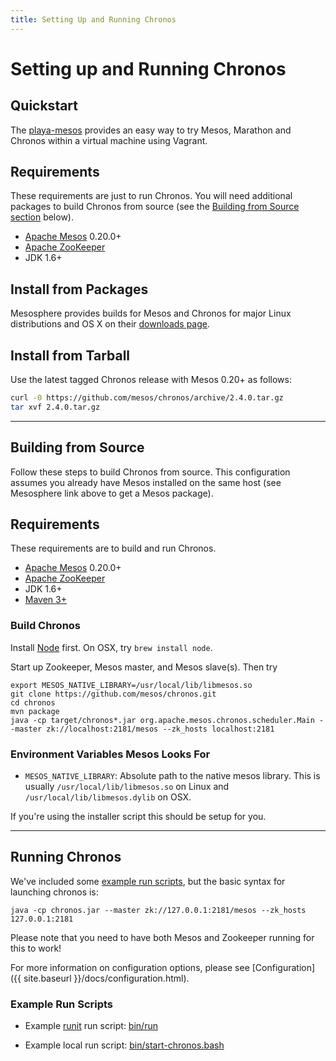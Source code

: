 ```yaml
---
title: Setting Up and Running Chronos
---
```


# Setting up and Running Chronos

## Quickstart

The [playa-mesos](https://github.com/mesosphere/playa-mesos) provides an easy way to try Mesos, Marathon and Chronos within a virtual machine using Vagrant.


## Requirements

These requirements are just to run Chronos. You will need additional packages to build Chronos from source (see the [Building from Source section](#build-from-source) below).

* [Apache Mesos][Mesos] 0.20.0+
* [Apache ZooKeeper][ZooKeeper]
* JDK 1.6+


## Install from Packages

Mesosphere provides builds for Mesos and Chronos for major Linux distributions and OS X on their [downloads page](http://mesosphere.com/downloads/).

## Install from Tarball

Use the latest tagged Chronos release with Mesos 0.20+ as follows:

```sh
curl -0 https://github.com/mesos/chronos/archive/2.4.0.tar.gz
tar xvf 2.4.0.tar.gz
```

<hr />

## <a name="build-from-source"></a>Building from Source

Follow these steps to build Chronos from source. This configuration assumes you already have Mesos installed on the same host (see Mesosphere link above to get a Mesos package).

## Requirements

These requirements are to build and run Chronos.

* [Apache Mesos][Mesos] 0.20.0+
* [Apache ZooKeeper][ZooKeeper]
* JDK 1.6+
* [Maven 3+](https://maven.apache.org/download.cgi)


### Build Chronos

Install [Node](http://nodejs.org/) first. On OSX, try `brew install node`.

Start up Zookeeper, Mesos master, and Mesos slave(s).  Then try

    export MESOS_NATIVE_LIBRARY=/usr/local/lib/libmesos.so
    git clone https://github.com/mesos/chronos.git
    cd chronos
    mvn package
    java -cp target/chronos*.jar org.apache.mesos.chronos.scheduler.Main --master zk://localhost:2181/mesos --zk_hosts localhost:2181

### Environment Variables Mesos Looks For

* `MESOS_NATIVE_LIBRARY`: Absolute path to the native mesos library. This is usually `/usr/local/lib/libmesos.so` on Linux and `/usr/local/lib/libmesos.dylib` on OSX.

If you're using the installer script this should be setup for you.

<hr />

## Running Chronos

We've included some [example run scripts](#example-run-scripts), but the
basic syntax for launching chronos is:

    java -cp chronos.jar --master zk://127.0.0.1:2181/mesos --zk_hosts 127.0.0.1:2181

Please note that you need to have both Mesos and Zookeeper running for this to work!

For more information on configuration options, please see [Configuration]({{ site.baseurl }}/docs/configuration.html).

### Example Run Scripts

* Example [runit](http://smarden.org/runit/) run script: [bin/run](https://github.com/mesos/chronos/blob/master/bin/run)

* Example local run script: [bin/start-chronos.bash](https://github.com/mesos/chronos/blob/master/bin/start-chronos.bash)


[Mesos]: https://mesos.apache.org/ "Apache Mesos"
[Zookeeper]: https://zookeeper.apache.org/ "Apache ZooKeeper"
